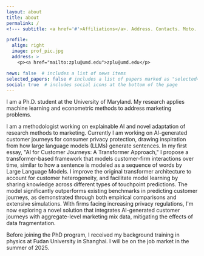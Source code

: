 ```yaml
---
layout: about
title: about
permalink: /
<!--- subtitle: <a href='#'>Affiliations</a>. Address. Contacts. Moto. Etc. -->

profile:
  align: right
  image: prof_pic.jpg
  address: >
    <p><a href="mailto:zplu@umd.edu">zplu@umd.edu</p>

news: false  # includes a list of news items
selected_papers: false # includes a list of papers marked as "selected={true}"
social: true  # includes social icons at the bottom of the page
---
```


I am a Ph.D. student at the University of Maryland. My research applies machine learning and econometric methods to address marketing problems. 

I am a methodologist working on explainable AI and novel adaptation of research methods to marketing. Currently I am working on AI-generated customer journeys for consumer privacy protection, drawing inspiration from how large language models (LLMs) generate sentences. In my first essay, "AI for Customer Journeys: A Transformer Approach," I propose a transformer-based framework that models customer-firm interactions over time, similar to how a sentence is modeled as a sequence of words by Large Language Models. I improve the original transformer architecture to account for customer heterogeneity, and facilitate model learning by sharing knowledge across different types of touchpoint predictions. The model significantly outperforms existing benchmarks in predicting customer journeys, as demonstrated through both empirical comparisons and extensive simulations. With firms facing increasing privacy regulations, I'm now exploring a novel solution that integrates AI-generated customer journeys with aggregate-level marketing mix data, mitigating the effects of data fragmentation. 

Before joining the PhD program, I received my background training in physics at Fudan University in Shanghai. I will be on the job market in the summer of 2025.


<!---
Write your biography here. Tell the world about yourself. Link to your favorite [subreddit](http://reddit.com). You can put a picture in, too. The code is already in, just name your picture `prof_pic.jpg` and put it in the `img/` folder.

Put your address / P.O. box / other info right below your picture. You can also disable any these elements by editing `profile` property of the YAML header of your `_pages/about.md`. Edit `_bibliography/papers.bib` and Jekyll will render your [publications page](/al-folio/publications/) automatically.

Link to your social media connections, too. This theme is set up to use [Font Awesome icons](http://fortawesome.github.io/Font-Awesome/) and [Academicons](https://jpswalsh.github.io/academicons/), like the ones below. Add your Facebook, Twitter, LinkedIn, Google Scholar, or just disable all of them.
-->
